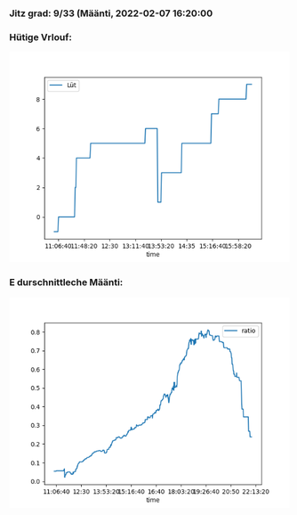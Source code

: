 ### Jitz grad: 9/33 (Määnti, 2022-02-07 16:20:00

### Hütige Vrlouf:
![Graph](Today.png)

### E durschnittleche Määnti:
![Graph](Määnti.png)